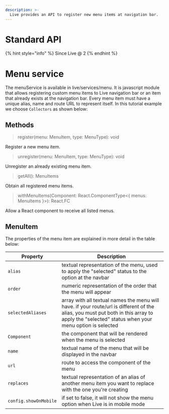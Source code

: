 ```yaml
---
description: >-
  Live provides an API to register new menu items at navigation bar.
---
```


# Standard API

{% hint style="info" %}
Since Live @ 2
{% endhint %}

# Menu service

The menuService is available in live/services/menu. It is javascript module that allows registering custom menu items to Live navigation bar or an item that already exists at the navigation bar. Every menu item must have a unique alias, name and route URL to represent itself. In this tutorial example we choose `Collectors` as shown below:

## Methods

> register(menu: MenuItem, type: MenuType): void

Register a new menu item.

> unregister(menu: MenuItem, type: MenuType): void

Unregister an already existing menu item.

> getAll(): MenuItems

Obtain all registered menu items.

> withMenuItems(Component: React.ComponentType<{ menus: MenuItems }>): React.FC

Allow a React component to receive all listed menus.

## MenuItem

The properties of the menu item are explained in more detail in the table below:

| Property | Description |
| --------- | ----------- |
| `alias` | textual representation of the menu, used to apply the "selected" status to the option at the navbar |
| `order` | numeric representation of the order that the menu will appear |
| `selectedAliases` | array with all textual names the menu will have. if your route/url is different of the alias, you must put both in this array to apply the "selected" status when your menu option is selected |
| `Component` | the component that will be rendered when the menu is selected |
| `name` | textual name of the menu that will be displayed in the navbar |
| `url` | route to access the component of the menu |
| `replaces` | textual representation of an alias of another menu item you want to replace with the one you're creating |
| `config.showOnMobile` | if set to false, it will not show the menu option when Live is in mobile mode |
